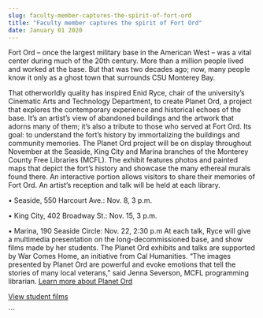 ```yaml
---
slug: faculty-member-captures-the-spirit-of-fort-ord
title: "Faculty member captures the spirit of Fort Ord"
date: January 01 2020
---
```


 
<p>
  Fort Ord – once the largest military base in the American West – was a vital
  center during much of the 20th century. More than a million people lived and
  worked at the base. But that was two decades ago; now, many people know it
  only as a ghost town that surrounds CSU Monterey Bay.
</p>
<p>
  That otherworldly quality has inspired Enid Ryce, chair of the university’s
  Cinematic Arts and Technology Department, to create Planet Ord, a project that
  explores the contemporary experience and historical echoes of the base. It’s
  an artist’s view of abandoned buildings and the artwork that adorns many of
  them; it’s also a tribute to those who served at Fort Ord. Its goal: to
  understand the fort’s history by immortalizing the buildings and community
  memories. The Planet Ord project will be on display throughout November at the
  Seaside, King City and Marina branches of the Monterey County Free Libraries
  &#40;MCFL&#41;. The exhibit features photos and painted maps that depict the
  fort’s history and showcase the many ethereal murals found there. An
  interactive portion allows visitors to share their memories of Fort Ord. An
  artist’s reception and talk will be held at each library.
</p>
<p>• Seaside, 550 Harcourt Ave.: Nov. 8, 3 p.m.</p>
<p>• King City, 402 Broadway St.: Nov. 15, 3 p.m.</p>
<p>
  • Marina, 190 Seaside Circle: Nov. 22, 2:30 p.m At each talk, Ryce will give a
  multimedia presentation on the long&#45;decommissioned base, and show films
  made by her students. The Planet Ord exhibits and talks are supported by War
  Comes Home, an initiative from Cal Humanities. “The images presented by Planet
  Ord are powerful and evoke emotions that tell the stories of many local
  veterans,” said Jenna Severson, MCFL programming librarian.
  <a href="https://planetord.com">Learn more about Planet Ord</a>
</p>
<p><a href="https://enviroarts.tumblr.com">View student films</a></p>
```
